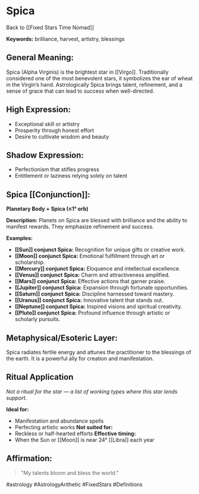 # Spica

Back to [[Fixed Stars Time Nomad]]

**Keywords:** brilliance, harvest, artistry, blessings

## General Meaning:
Spica (Alpha Virginis) is the brightest star in [[Virgo]]. Traditionally considered one of the most benevolent stars, it symbolizes the ear of wheat in the Virgin’s hand. Astrologically Spica brings talent, refinement, and a sense of grace that can lead to success when well-directed.

## High Expression:
- Exceptional skill or artistry
- Prosperity through honest effort
- Desire to cultivate wisdom and beauty

## Shadow Expression:
- Perfectionism that stifles progress
- Entitlement or laziness relying solely on talent

## Spica [[Conjunction]]:

**Planetary Body + Spica (≤1° orb)**

**Description:**
Planets on Spica are blessed with brilliance and the ability to manifest rewards. They emphasize refinement and success.

**Examples:**
- **[[Sun]] conjunct Spica:** Recognition for unique gifts or creative work.
- **[[Moon]] conjunct Spica:** Emotional fulfillment through art or scholarship.
- **[[Mercury]] conjunct Spica:** Eloquence and intellectual excellence.
- **[[Venus]] conjunct Spica:** Charm and attractiveness amplified.
- **[[Mars]] conjunct Spica:** Effective actions that garner praise.
- **[[Jupiter]] conjunct Spica:** Expansion through fortunate opportunities.
- **[[Saturn]] conjunct Spica:** Discipline harnessed toward mastery.
- **[[Uranus]] conjunct Spica:** Innovative talent that stands out.
- **[[Neptune]] conjunct Spica:** Inspired visions and spiritual creativity.
- **[[Pluto]] conjunct Spica:** Profound influence through artistic or scholarly pursuits.

## Metaphysical/Esoteric Layer:
Spica radiates fertile energy and attunes the practitioner to the blessings of the earth. It is a powerful ally for creation and manifestation.

## Ritual Application
*Not a ritual for the star — a list of working types where this star lends support.*

**Ideal for:**
- Manifestation and abundance spells
- Perfecting artistic works
**Not suited for:**
- Reckless or half-hearted efforts
**Effective timing:**
- When the Sun or [[Moon]] is near 24° [[Libra]] each year

## Affirmation:

> "My talents bloom and bless the world."

#astrology #AstrologyArithetic #FixedStars #Definitions
